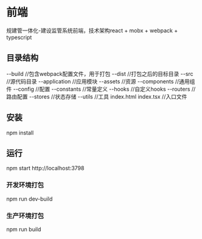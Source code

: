# 前端
规建管一体化-建设监管系统前端，技术架构react + mobx + webpack + typescript

## 目录结构
--build        //包含webpack配置文件，用于打包
--dist         //打包之后的目标目录
--src          //源代码目录
    --application       //应用模块
    --assets       //资源
    --components       //通用组件
    --config     //配置
    --constants     //常量定义
    --hooks             //自定义hooks
    --routers             //路由配置
    --stores             //状态存储
    --utils             //工具
    index.html
    index.tsx           //入口文件

## 安装
npm install

## 运行
npm start
http://localhost:3798

### 开发环境打包
npm run dev-build

### 生产环境打包
npm run build